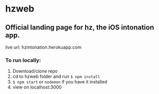 # hzweb


## Official landing page for hz, the iOS intonation app.

live url: 
hzintonation.herokuapp.com


### To run locally: 
1. Download/clone repo
2. cd to hzweb folder and run `$ npm install`
3. `$ npm start` or `nodemon` if you have it installed
4. view on localhost:3000



